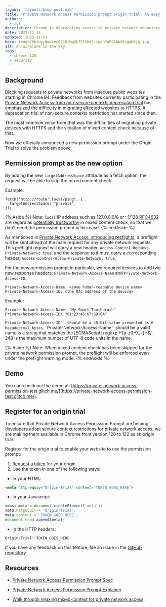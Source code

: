 ```yaml
---
layout: 'layouts/blog-post.njk'
title: "Private Network Access Permission prompt origin trial: An easy path to migrate websites with HTTPS"
authors:
  - lyf
description: Chrome is deprecating access to private network endpoints from non-secure public websites as part of the Private Network Access specification. Permission prompt is a way to relax mixed content check for devices which cannot migrate themselves with secure context. Read on for recommended actions.
date: 2023-11-13
updated: 2023-11-13
hero: image/VbsHyyQopiec0718rMq2kTE1hke2/iqanYAE91Ab6BsgwhBjq.jpg
alt: An airplane in the sky
tags:
  - chrome-120
  - security
---
```


## Background

Blocking requests to private networks from insecure public websites starting in Chrome 94. Feedback from websites currently participating in the [Private Network Access from non-secure contexts deprecation trial](/origintrials/#/view_trial/4081387162304512001) has emphasized the difficulty in migrating affected websites to HTTPS. A deprecation trial of non-secure contexts restriction has started since then.

The most common voice from that was the difficulties of migrating private devices with HTTPS and the violation of mixed context check because of that.

Now we officially announced a new permission prompt under the Origin Trial to solve the problem above.

## Permission prompt as the new option

By adding the new `targetAddressSpace` attribute as a fetch option, the request will be able to skip the mixed content check.

Example:
```text
fetch("http://router.local/ping", {
  targetAddressSpace: "private",
});
```

{% Aside %}
Note: `local` IP address such as 127.0.0.0/8 or ::1/128 [RFC4632](https://www.rfc-editor.org/rfc/rfc4632) are regard as [potentially trustworthy](https://www.w3.org/TR/secure-contexts/#is-origin-trustworthy) in mixed content check, so that we don't need the permission prompt in this case.
{% endAside %}

As mentioned in [Private Network Access: introducing preflights](/blog/private-network-access-preflight/), a preflight will be sent ahead of the main request for any private network requests. This preflight request will carry a new header, `Access-Control-Request-Private-Network: true`, and the response to it must carry a corresponding header, `Access-Control-Allow-Private-Network: true`.

For the new permission prompt in particular, we required devices to add two new response headers: `Private-Network-Access-Name` and `Private-Network-Access-ID`.

```text
Private-Network-Access-Name: <some human-readable device name>
Private-Network-Access-ID: <the MAC address of the device>
```

Example:
```tet
Private-Network-Access-Name: "My Smart Toothbrush"
Private-Network-Access-ID: "01:23:45:67:89:0A"
```

`Private-Network-Access-ID`` should be a 48-bit value presented as 6 hexadecimal bytes.
`Private-Network-Access-Name`` should be a valid name is a string that matches the [ECMAScript] regexp /^[a-z0-9_-.]+$/. 248 is the maximum number of UTF-8 code units in the name.

{% Aside %}
Note: When mixed content check has been skipped for the private network permission prompt, the preflight will be enforced even under the preflight warning mode.
{% endAside %}

## Demo

You can check out the demo at: [https://private-network-access-permission-test.glitch.me/](https://private-network-access-permission-test.glitch.me/).

## Register for an origin trial

To ensure that Private Network Access Permission Prompt are helping developers adopt secure context restrictions for private network access, we are making them available in Chrome from version 120 to 122 as an origin trial.

Register for the origin trial to enable your website to use the permission prompt:

1. [Request a token](/origintrials/#/view_trial/1367968386813788161) for your origin.
2. Use the token in one of the following ways:
  - In your HTML:
  ```html
  <meta http-equiv="Origin-Trial" content="TOKEN_GOES_HERE">
  ```
  - In your Javascript:
  ```js
  const meta = document.createElement('meta');
  meta.httpEquiv = 'Origin-Trial';
  meta.content = 'TOKEN_GOES_HERE';
  document.head.append(meta);
  ```
  - In the HTTP headers:
  ```text
  Origin-Trial: TOKEN_GOES_HERE
  ```

If you have any feedback on this feature, file an issue in the [GitHub repository](https://github.com/WICG/private-network-access).

## Resources

- [Private Network Access Permission Prompt Spec](https://wicg.github.io/private-network-access/#permission-prompt)

- [Private Network Access Permission Prompt Explainer](https://github.com/WICG/private-network-access/blob/main/permission_prompt/explainer.md)

- [Walk through relaxing mixed-context for private network access](https://docs.google.com/document/d/1W70cFFaBGWd0EeOOMxJh9zkmxZ903vKUaGjyF-w7HcY/edit?usp=sharing):
